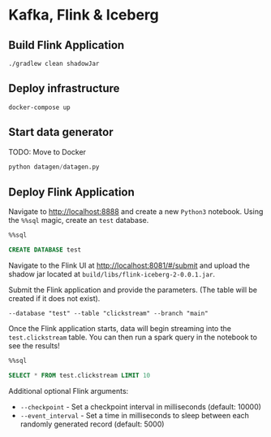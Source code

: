 # Kafka, Flink & Iceberg

## Build Flink Application

```
./gradlew clean shadowJar
```

## Deploy infrastructure

```
docker-compose up
```

## Start data generator

TODO: Move to Docker

```python
python datagen/datagen.py
```

## Deploy Flink Application


Navigate to [http://localhost:8888](http://localhost:8888) and create a new `Python3` notebook. Using the `%%sql` magic, create an `test` database.
```sql
%%sql

CREATE DATABASE test
```

Navigate to the Flink UI at [http://localhost:8081/#/submit](http://localhost:8081/#/submit) and upload the shadow jar located at `build/libs/flink-iceberg-2-0.0.1.jar`.

Submit the Flink application and provide the parameters. (The table will be created if it does not exist).
```
--database "test" --table "clickstream" --branch "main"
```

Once the Flink application starts, data will begin streaming into the `test.clickstream` table.
You can then run a spark query in the notebook to see the results!
```sql
%%sql

SELECT * FROM test.clickstream LIMIT 10
```

Additional optional Flink arguments:
- `--checkpoint` - Set a checkpoint interval in milliseconds (default: 10000)
- `--event_interval` -  Set a time in milliseconds to sleep between each randomly generated record (default: 5000)
